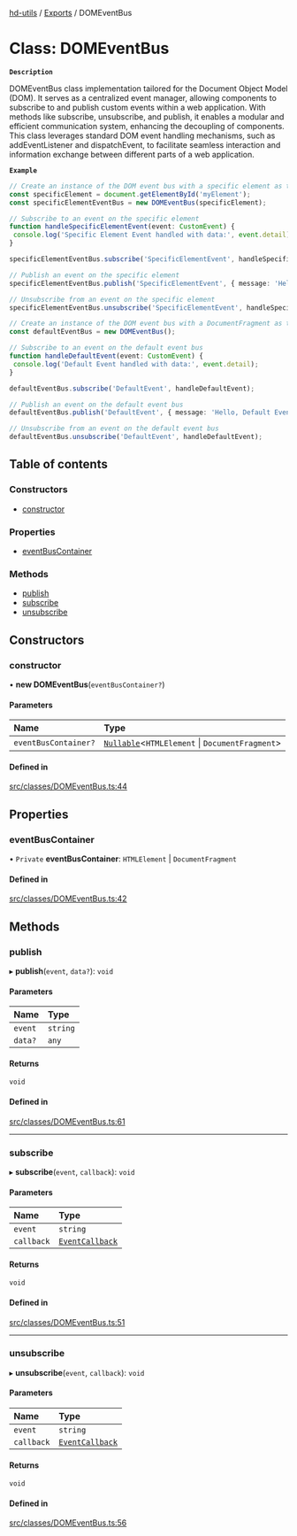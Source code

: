 [hd-utils](../README.md) / [Exports](../modules.md) / DOMEventBus

# Class: DOMEventBus

**`Description`**

DOMEventBus class implementation tailored for the Document Object Model (DOM). It serves as a centralized event manager, allowing components to subscribe to and publish custom events within a web application. With methods like subscribe, unsubscribe, and publish, it enables a modular and efficient communication system, enhancing the decoupling of components. This class leverages standard DOM event handling mechanisms, such as addEventListener and dispatchEvent, to facilitate seamless interaction and information exchange between different parts of a web application.

**`Example`**

```ts
// Create an instance of the DOM event bus with a specific element as the eventBusContainer
const specificElement = document.getElementById('myElement');
const specificElementEventBus = new DOMEventBus(specificElement);

// Subscribe to an event on the specific element
function handleSpecificElementEvent(event: CustomEvent) {
 console.log('Specific Element Event handled with data:', event.detail);
}

specificElementEventBus.subscribe('SpecificElementEvent', handleSpecificElementEvent);

// Publish an event on the specific element
specificElementEventBus.publish('SpecificElementEvent', { message: 'Hello, Specific Element Event!' });

// Unsubscribe from an event on the specific element
specificElementEventBus.unsubscribe('SpecificElementEvent', handleSpecificElementEvent);

// Create an instance of the DOM event bus with a DocumentFragment as the eventBusContainer
const defaultEventBus = new DOMEventBus();

// Subscribe to an event on the default event bus
function handleDefaultEvent(event: CustomEvent) {
 console.log('Default Event handled with data:', event.detail);
}

defaultEventBus.subscribe('DefaultEvent', handleDefaultEvent);

// Publish an event on the default event bus
defaultEventBus.publish('DefaultEvent', { message: 'Hello, Default Event!' });

// Unsubscribe from an event on the default event bus
defaultEventBus.unsubscribe('DefaultEvent', handleDefaultEvent);
```

## Table of contents

### Constructors

- [constructor](DOMEventBus.md#constructor)

### Properties

- [eventBusContainer](DOMEventBus.md#eventbuscontainer)

### Methods

- [publish](DOMEventBus.md#publish)
- [subscribe](DOMEventBus.md#subscribe)
- [unsubscribe](DOMEventBus.md#unsubscribe)

## Constructors

### constructor

• **new DOMEventBus**(`eventBusContainer?`)

#### Parameters

| Name | Type |
| :------ | :------ |
| `eventBusContainer?` | [`Nullable`](../modules.md#nullable)<`HTMLElement` \| `DocumentFragment`\> |

#### Defined in

[src/classes/DOMEventBus.ts:44](https://github.com/AhmadHddad/h-utils/blob/6923f88/src/classes/DOMEventBus.ts#L44)

## Properties

### eventBusContainer

• `Private` **eventBusContainer**: `HTMLElement` \| `DocumentFragment`

#### Defined in

[src/classes/DOMEventBus.ts:42](https://github.com/AhmadHddad/h-utils/blob/6923f88/src/classes/DOMEventBus.ts#L42)

## Methods

### publish

▸ **publish**(`event`, `data?`): `void`

#### Parameters

| Name | Type |
| :------ | :------ |
| `event` | `string` |
| `data?` | `any` |

#### Returns

`void`

#### Defined in

[src/classes/DOMEventBus.ts:61](https://github.com/AhmadHddad/h-utils/blob/6923f88/src/classes/DOMEventBus.ts#L61)

___

### subscribe

▸ **subscribe**(`event`, `callback`): `void`

#### Parameters

| Name | Type |
| :------ | :------ |
| `event` | `string` |
| `callback` | [`EventCallback`](../modules.md#eventcallback) |

#### Returns

`void`

#### Defined in

[src/classes/DOMEventBus.ts:51](https://github.com/AhmadHddad/h-utils/blob/6923f88/src/classes/DOMEventBus.ts#L51)

___

### unsubscribe

▸ **unsubscribe**(`event`, `callback`): `void`

#### Parameters

| Name | Type |
| :------ | :------ |
| `event` | `string` |
| `callback` | [`EventCallback`](../modules.md#eventcallback) |

#### Returns

`void`

#### Defined in

[src/classes/DOMEventBus.ts:56](https://github.com/AhmadHddad/h-utils/blob/6923f88/src/classes/DOMEventBus.ts#L56)
